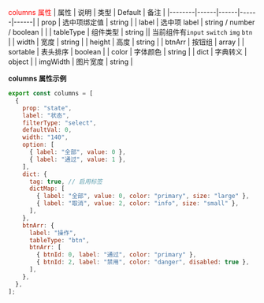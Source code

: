 <span style="color:red;">columns 属性</span>
| 属性 | 说明 | 类型 | Default | 备注 |
|--------|------|------|------|------|
| prop | 选中项绑定值 | string |
| label | 选中项 label | string / number / boolean | |
| tableType | 组件类型 | string || 当前组件有`input` `switch` `img` `btn` |
| width | 宽度 | string |
| height | 高度 | string |
| btnArr | 按钮组 | array |
| sortable | 表头排序 | boolean |
| color | 字体颜色 | string |
| dict | 字典转义 | object |
| imgWidth | 图片宽度 | string |

**columns 属性示例**

```js
export const columns = [
  {
    prop: "state",
    label: "状态",
    filterType: "select",
    defaultVal: 0,
    width: "140",
    option: [
      { label: "全部", value: 0 },
      { label: "通过", value: 1 },
    ],
    dict: {
      tag: true, // 启用标签
      dictMap: [
        { label: "全部", value: 0, color: "primary", size: "large" },
        { label: "取消", value: 2, color: "info", size: "small" },
      ],
    },
    btnArr: {
      label: "操作",
      tableType: "btn",
      btnArr: [
        { btnId: 0, label: "通过", color: "primary" },
        { btnId: 2, label: "禁用", color: "danger", disabled: true },
      ],
    },
  },
];
```